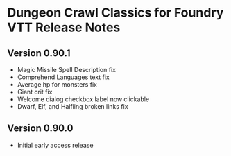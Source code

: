 # Dungeon Crawl Classics for Foundry VTT Release Notes

Version 0.90.1
--------------
* Magic Missile Spell Description fix
* Comprehend Languages text fix
* Average hp for monsters fix
* Giant crit fix
* Welcome dialog checkbox label now clickable
* Dwarf, Elf, and Halfling broken links fix

Version 0.90.0
--------------

* Initial early access release
